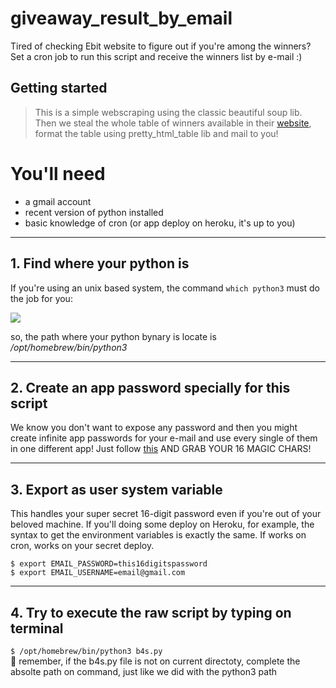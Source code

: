 # giveaway_result_by_email

Tired of checking Ebit website to figure out if you're among the winners?
Set a cron job to run this script and receive the winners list by e-mail :)

## Getting started

>This is a simple webscraping using the classic beautiful soup lib. Then we steal the whole table of winners available in their [website](https://company.ebit.com.br/concorra-premios/ultimos-ganhadores), format the table using pretty_html_table lib and mail to you! 
    
   
# You'll need
- a gmail account 
- recent version of python installed
- basic knowledge of cron (or app deploy on heroku, it's up to you)
     
    
 -----------------------       
## 1. Find where your python is
If you're using an unix based system, the command `which python3` must do the job for you:

![](https://i.imgur.com/xxFADqu.png)

so, the path where your python bynary is locate is */opt/homebrew/bin/python3* 
    
    

-----------------------   
## 2. Create an app password specially for this script
We know you don't want to expose any password and then you might create infinite app passwords for your e-mail and use every single of them in one different app! Just follow [this](https://support.google.com/accounts/answer/185833?hl=en) AND GRAB YOUR 16 MAGIC CHARS!
  
    
      

  
  -----------------------
## 3. Export as user system variable 
This handles your super secret 16-digit password even if you're out of your beloved machine. If you'll doing some deploy on Heroku, for example, the syntax  to get the environment variables is exactly the same. If works on cron, works on your secret deploy.   

`$ export EMAIL_PASSWORD=this16digitspassword`   
`$ export EMAIL_USERNAME=email@gmail.com`
  
    









    
         
  
  -----------------------
## 4. Try to execute the raw script by typing on terminal 
`$ /opt/homebrew/bin/python3 b4s.py`  
:anger: remember, if the b4s.py file is not on current directoty, complete the absolte path on command, just like we did with the python3 path   

